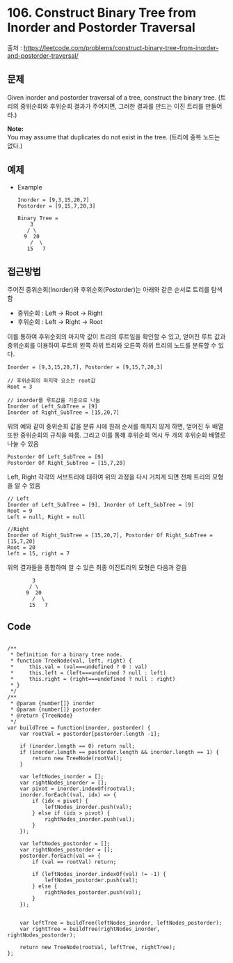 # 106. Construct Binary Tree from Inorder and Postorder Traversal
출처 : https://leetcode.com/problems/construct-binary-tree-from-inorder-and-postorder-traversal/

## 문제

Given inorder and postorder traversal of a tree, construct the binary tree.
(트리의 중위순회와 후위순회 결과가 주어지면, 그러한 결과를 만드는 이진 트리를 만들어라.)

**Note:**  
You may assume that duplicates do not exist in the tree.
(트리에 중복 노드는 없다.)

## 예제

- Example
	```
	Inorder = [9,3,15,20,7]
	Postorder = [9,15,7,20,3]
	
	Binary Tree =
	    3
	   / \
	  9  20
	    /  \
	   15   7
	```
	
## 접근방법

주어진 중위순회(Inorder)와 후위순회(Postorder)는 아래와 같은 순서로 트리를 탐색함
- 중위순회 : Left -> Root -> Right
- 후위순회 : Left -> Right -> Root

이를 통하여 후위순회의 마지막 값이 트리의 루트임을 확인할 수 있고, 얻어진 루트 값과 중위순회를 이용하여 루트의 왼쪽 하위 트리와 오른쪽 하위 트리의 노드를 분류할 수 있다.
```
Inorder = [9,3,15,20,7], Postorder = [9,15,7,20,3]

// 후위순회의 마지막 요소는 root값
Root = 3

// inorder를 루트값을 기준으로 나눔
Inorder of Left_SubTree = [9]
Inorder of Right_SubTree = [15,20,7]
```
위의 예와 같이 중위순회 값을 분류 시에 원래 순서를 해치지 않게 하면, 얻어진 두 배열 또한 중위순회의 규칙을 따름.
그리고 이를 통해 후위순회 역시 두 개의 후위순회 배열로 나눌 수 있음
```
Postorder Of Left_SubTree = [9]
Postorder Of Right_SubTree = [15,7,20]
```
Left, Right 각각의 서브트리에 대하여 위의 과정을 다시 거치게 되면 전체 트리의 모형을 알 수 있음
```
// Left
Inorder of Left_SubTree = [9], Inorder of Left_SubTree = [9]
Root = 9
Left = null, Right = null

//Right
Inorder of Right_SubTree = [15,20,7], Postorder Of Right_SubTree = [15,7,20]
Root = 20
left = 15, right = 7
```

위의 결과들을 종합하여 알 수 있은 최종 이진트리의 모형은 다음과 같음
```
		3
	   / \
	  9  20
	    /  \
	   15   7
```
 
## Code
<pre>
<code>
/**
 * Definition for a binary tree node.
 * function TreeNode(val, left, right) {
 *     this.val = (val===undefined ? 0 : val)
 *     this.left = (left===undefined ? null : left)
 *     this.right = (right===undefined ? null : right)
 * }
 */
/**
 * @param {number[]} inorder
 * @param {number[]} postorder
 * @return {TreeNode}
 */
var buildTree = function(inorder, postorder) {
    var rootVal = postorder[postorder.length -1];
    
    if (inorder.length == 0) return null;
    if (inorder.length == postorder.length && inorder.length == 1) {
        return new TreeNode(rootVal);
    }
    
    var leftNodes_inorder = [];
    var rightNodes_inorder = [];
    var pivot = inorder.indexOf(rootVal);
    inorder.forEach((val, idx) => {
        if (idx < pivot) {
            leftNodes_inorder.push(val);
        } else if (idx > pivot) {
            rightNodes_inorder.push(val);
        } 
    });
    
    var leftNodes_postorder = [];
    var rightNodes_postorder = [];
    postorder.forEach(val => {
        if (val == rootVal) return;
        
        if (leftNodes_inorder.indexOf(val) != -1) {
            leftNodes_postorder.push(val);
        } else {
            rightNodes_postorder.push(val);
        }
    });
    
    
    var leftTree = buildTree(leftNodes_inorder, leftNodes_postorder);
    var rightTree = buildTree(rightNodes_inorder, rightNodes_postorder);
    
    return new TreeNode(rootVal, leftTree, rightTree);
};
</code>
</pre>
